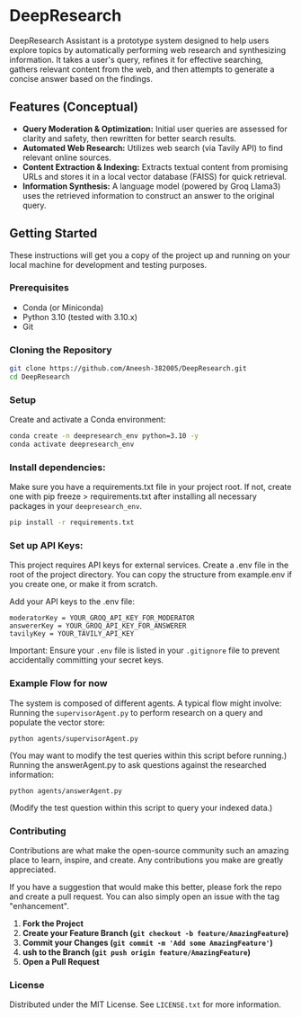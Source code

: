 # DeepResearch

DeepResearch Assistant is a prototype system designed to help users explore topics by automatically performing web research and synthesizing information. It takes a user's query, refines it for effective searching, gathers relevant content from the web, and then attempts to generate a concise answer based on the findings.

## Features (Conceptual)

*   **Query Moderation & Optimization:** Initial user queries are assessed for clarity and safety, then rewritten for better search results.
*   **Automated Web Research:** Utilizes web search (via Tavily API) to find relevant online sources.
*   **Content Extraction & Indexing:** Extracts textual content from promising URLs and stores it in a local vector database (FAISS) for quick retrieval.
*   **Information Synthesis:** A language model (powered by Groq Llama3) uses the retrieved information to construct an answer to the original query.

## Getting Started

These instructions will get you a copy of the project up and running on your local machine for development and testing purposes.

### Prerequisites

*   Conda (or Miniconda)
*   Python 3.10 (tested with 3.10.x)
*   Git

### Cloning the Repository

```bash
git clone https://github.com/Aneesh-382005/DeepResearch.git
cd DeepResearch
```
### Setup

Create and activate a Conda environment:
```bash
conda create -n deepresearch_env python=3.10 -y
conda activate deepresearch_env
```

### Install dependencies:
Make sure you have a requirements.txt file in your project root. If not, create one with pip freeze > requirements.txt after installing all necessary packages in your `deepresearch_env`.
```bash
pip install -r requirements.txt
```
### Set up API Keys:
This project requires API keys for external services.
Create a .env file in the root of the project directory. You can copy the structure from example.env if you create one, or make it from scratch.

Add your API keys to the .env file:
```
moderatorKey = YOUR_GROQ_API_KEY_FOR_MODERATOR
answererKey = YOUR_GROQ_API_KEY_FOR_ANSWERER
tavilyKey = YOUR_TAVILY_API_KEY
```

Important: Ensure your `.env` file is listed in your `.gitignore` file to prevent accidentally committing your secret keys.



### Example Flow for now

The system is composed of different agents. A typical flow might involve:
Running the `supervisorAgent.py` to perform research on a query and populate the vector store:

```
python agents/supervisorAgent.py
```
(You may want to modify the test queries within this script before running.)
Running the answerAgent.py to ask questions against the researched information:
```
python agents/answerAgent.py
```
(Modify the test question within this script to query your indexed data.)


### Contributing

Contributions are what make the open-source community such an amazing place to learn, inspire, and create. Any contributions you make are greatly appreciated.

If you have a suggestion that would make this better, please fork the repo and create a pull request. You can also simply open an issue with the tag "enhancement".

1. **Fork the Project**
2. **Create your Feature Branch (`git checkout -b feature/AmazingFeature`)**
3. **Commit your Changes (`git commit -m 'Add some AmazingFeature'`)**
4. **ush to the Branch (`git push origin feature/AmazingFeature`)**
5. **Open a Pull Request**

### License
Distributed under the MIT License. See `LICENSE.txt` for more information.